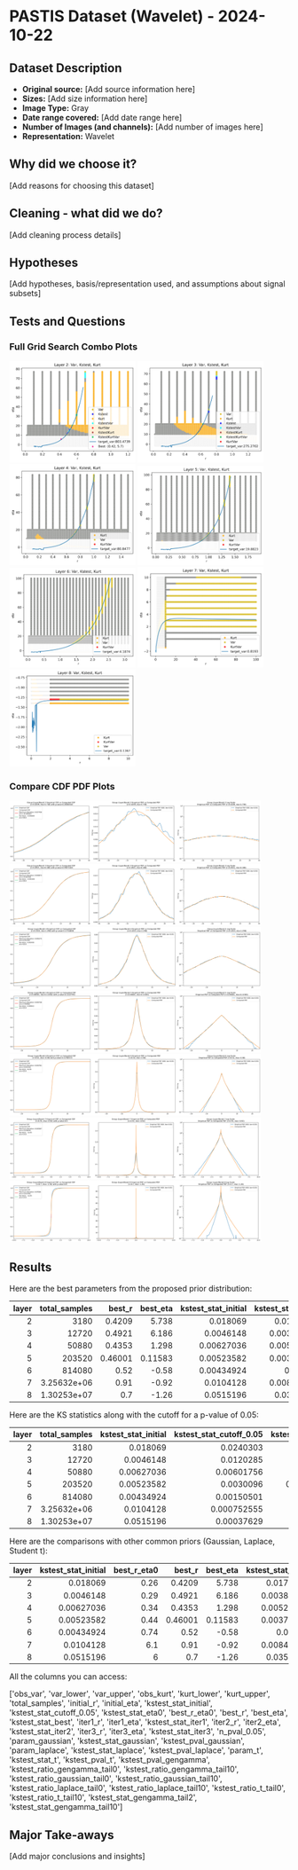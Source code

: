 
# PASTIS Dataset (Wavelet) - 2024-10-22

## Dataset Description

* **Original source:** [Add source information here]
* **Sizes:** [Add size information here]
* **Image Type:** Gray
* **Date range covered:** [Add date range here]
* **Number of Images (and channels):** [Add number of images here]
* **Representation:** Wavelet

## Why did we choose it?

[Add reasons for choosing this dataset]

## Cleaning - what did we do?

[Add cleaning process details]

## Hypotheses

[Add hypotheses, basis/representation used, and assumptions about signal subsets]

## Tests and Questions

### Full Grid Search Combo Plots

<img src="wavelet\approx1e5\gray\plots\full_grid_search_combo_plot_layer2.jpg" alt="Layer 2 Plot" width="45%"/>
<img src="wavelet\approx1e5\gray\plots\full_grid_search_combo_plot_layer3.jpg" alt="Layer 3 Plot" width="45%"/>

<img src="wavelet\approx1e5\gray\plots\full_grid_search_combo_plot_layer4.jpg" alt="Layer 4 Plot" width="45%"/>
<img src="wavelet\approx1e5\gray\plots\full_grid_search_combo_plot_layer5.jpg" alt="Layer 5 Plot" width="45%"/>

<img src="wavelet\approx1e5\gray\plots\full_grid_search_combo_plot_layer6.jpg" alt="Layer 6 Plot" width="45%"/>
<img src="wavelet\approx1e5\gray\plots\full_grid_search_combo_plot_layer7.jpg" alt="Layer 7 Plot" width="45%"/>

<img src="wavelet\approx1e5\gray\plots\full_grid_search_combo_plot_layer8.jpg" alt="Layer 8 Plot" width="45%"/>



### Compare CDF PDF Plots

<img src="wavelet\approx1e5\gray\plots\compare_cdf_pdf_layer_2.jpg" alt="Layer 2 Plot" width="90%"/>

<img src="wavelet\approx1e5\gray\plots\compare_cdf_pdf_layer_3.jpg" alt="Layer 3 Plot" width="90%"/>

<img src="wavelet\approx1e5\gray\plots\compare_cdf_pdf_layer_4.jpg" alt="Layer 4 Plot" width="90%"/>

<img src="wavelet\approx1e5\gray\plots\compare_cdf_pdf_layer_5.jpg" alt="Layer 5 Plot" width="90%"/>

<img src="wavelet\approx1e5\gray\plots\compare_cdf_pdf_layer_6.jpg" alt="Layer 6 Plot" width="90%"/>

<img src="wavelet\approx1e5\gray\plots\compare_cdf_pdf_layer_7.jpg" alt="Layer 7 Plot" width="90%"/>

<img src="wavelet\approx1e5\gray\plots\compare_cdf_pdf_layer_8.jpg" alt="Layer 8 Plot" width="90%"/>



## Results

Here are the best parameters from the proposed prior distribution:

|   layer |    total_samples |   best_r |   best_eta |   kstest_stat_initial |   kstest_stat_best |   kstest_stat_cutoff_0.05 |   n_pval_0.05 |
|--------:|-----------------:|---------:|-----------:|----------------------:|-------------------:|--------------------------:|--------------:|
|       2 |   3180           |  0.4209  |    5.738   |            0.018069   |         0.0174559  |               0.0240303   |          6034 |
|       3 |  12720           |  0.4921  |    6.186   |            0.0046148  |         0.00387299 |               0.0120285   |        122248 |
|       4 |  50880           |  0.4353  |    1.298   |            0.00627036 |         0.00527459 |               0.00601756  |         64395 |
|       5 | 203520           |  0.46001 |    0.11583 |            0.00523582 |         0.00374205 |               0.0030096   |        128790 |
|       6 | 814080           |  0.52    |   -0.58    |            0.00434924 |         0.00311    |               0.00150501  |        193185 |
|       7 |      3.25632e+06 |  0.91    |   -0.92    |            0.0104128  |         0.00843243 |               0.000752555 |         25440 |
|       8 |      1.30253e+07 |  0.7     |   -1.26    |            0.0515196  |         0.0355432  |               0.00037629  |          1507 |

Here are the KS statistics along with the cutoff for a p-value of 0.05:

|   layer |    total_samples |   kstest_stat_initial |   kstest_stat_cutoff_0.05 |   kstest_stat_eta0 |   kstest_stat_best |   kstest_stat_iter1 |   kstest_stat_iter2 |   kstest_stat_iter3 |   kstest_stat_gaussian |   kstest_stat_laplace |   kstest_stat_t |   kstest_stat_gengamma_tail2 |   kstest_stat_gengamma_tail10 |
|--------:|-----------------:|----------------------:|--------------------------:|-------------------:|-------------------:|--------------------:|--------------------:|--------------------:|-----------------------:|----------------------:|----------------:|-----------------------------:|------------------------------:|
|       2 |   3180           |            0.018069   |               0.0240303   |         0.0603464  |         0.0174559  |          0.0174559  |          0.0174559  |        nan          |              0.0195034 |            0.0363916  |       0.0363047 |                   0.018069   |                   0.018069    |
|       3 |  12720           |            0.0046148  |               0.0120285   |         0.0370116  |         0.00387299 |          0.00387774 |          0.00387299 |        nan          |              0.010128  |            0.0226653  |       0.0264103 |                   0.0046148  |                   0.00382446  |
|       4 |  50880           |            0.00627036 |               0.00601756  |         0.0233191  |         0.00527459 |          0.00527459 |          0.00527459 |        nan          |              0.0204744 |            0.0144979  |       0.0184891 |                   0.00581164 |                   0.00548717  |
|       5 | 203520           |            0.00523582 |               0.0030096   |         0.00565307 |         0.00374205 |          0.00381335 |          0.0037484  |          0.00374205 |              0.030178  |            0.00234437 |       0.0105699 |                   0.0033221  |                   0.0013737   |
|       6 | 814080           |            0.00434924 |               0.00150501  |         0.0205071  |         0.00311    |          0.00311    |          0.00311    |          0.00311    |              0.0423748 |            0.0144807  |       0.0179405 |                   0.00253789 |                   0.000983783 |
|       7 |      3.25632e+06 |            0.0104128  |               0.000752555 |         0.0822836  |         0.00843243 |          0.00843243 |          0.00843243 |          0.00843243 |              0.0529285 |            0.0252819  |       0.0264405 |                   0.00844614 |                   2.98904e-05 |
|       8 |      1.30253e+07 |            0.0515196  |               0.00037629  |         0.227351   |         0.0355432  |          0.0355432  |          0.0355432  |          0.0355432  |              0.0563576 |            0.0291519  |       0.02814   |                   0.00250438 |                   1e-05       |

Here are the comparisons with other common priors (Gaussian, Laplace, Student t):

|   layer |   kstest_stat_initial |   best_r_eta0 |   best_r |   best_eta |   kstest_stat_best |   param_gaussian |   kstest_stat_gaussian |   param_laplace |   kstest_stat_laplace |   param_t |   kstest_stat_t |
|--------:|----------------------:|--------------:|---------:|-----------:|-------------------:|-----------------:|-----------------------:|----------------:|----------------------:|----------:|----------------:|
|       2 |            0.018069   |          0.26 |  0.4209  |    5.738   |         0.0174559  |        27.7823   |              0.0195034 |       25.4391   |            0.0363916  | 20.7528   |       0.0363047 |
|       3 |            0.0046148  |          0.29 |  0.4921  |    6.186   |         0.00387299 |        16.0314   |              0.010128  |       14.0129   |            0.0226653  | 11.2771   |       0.0264103 |
|       4 |            0.00627036 |          0.34 |  0.4353  |    1.298   |         0.00527459 |         8.00107  |              0.0204744 |        7.10498  |            0.0144979  |  5.71965  |       0.0184891 |
|       5 |            0.00523582 |          0.44 |  0.46001 |    0.11583 |         0.00374205 |         3.5902   |              0.030178  |        3.13887  |            0.00234437 |  2.57409  |       0.0105699 |
|       6 |            0.00434924 |          0.74 |  0.52    |   -0.58    |         0.00311    |         1.42619  |              0.0423748 |        1.2468   |            0.0144807  |  1.01054  |       0.0179405 |
|       7 |            0.0104128  |          6.1  |  0.91    |   -0.92    |         0.00843243 |         0.539656 |              0.0529285 |        0.47276  |            0.0252819  |  0.378321 |       0.0264405 |
|       8 |            0.0515196  |          6    |  0.7     |   -1.26    |         0.0355432  |         0.196027 |              0.0563576 |        0.172569 |            0.0291519  |  0.137349 |       0.02814   |

All the columns you can access:

['obs_var', 'var_lower', 'var_upper', 'obs_kurt', 'kurt_lower', 'kurt_upper', 'total_samples', 'initial_r', 'initial_eta', 'kstest_stat_initial', 'kstest_stat_cutoff_0.05', 'kstest_stat_eta0', 'best_r_eta0', 'best_r', 'best_eta', 'kstest_stat_best', 'iter1_r', 'iter1_eta', 'kstest_stat_iter1', 'iter2_r', 'iter2_eta', 'kstest_stat_iter2', 'iter3_r', 'iter3_eta', 'kstest_stat_iter3', 'n_pval_0.05', 'param_gaussian', 'kstest_stat_gaussian', 'kstest_pval_gaussian', 'param_laplace', 'kstest_stat_laplace', 'kstest_pval_laplace', 'param_t', 'kstest_stat_t', 'kstest_pval_t', 'kstest_pval_gengamma', 'kstest_ratio_gengamma_tail0', 'kstest_ratio_gengamma_tail10', 'kstest_ratio_gaussian_tail0', 'kstest_ratio_gaussian_tail10', 'kstest_ratio_laplace_tail0', 'kstest_ratio_laplace_tail10', 'kstest_ratio_t_tail0', 'kstest_ratio_t_tail10', 'kstest_stat_gengamma_tail2', 'kstest_stat_gengamma_tail10']

## Major Take-aways

[Add major conclusions and insights]
